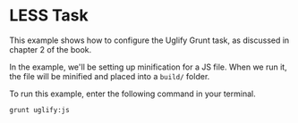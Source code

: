 # LESS Task

This example shows how to configure the Uglify Grunt task, as discussed in chapter 2 of the book. 

In the example, we'll be setting up minification for a JS file. When we run it, the file will be minified and placed into a `build/` folder.

To run this example, enter the following command in your terminal.

```bash
grunt uglify:js
```